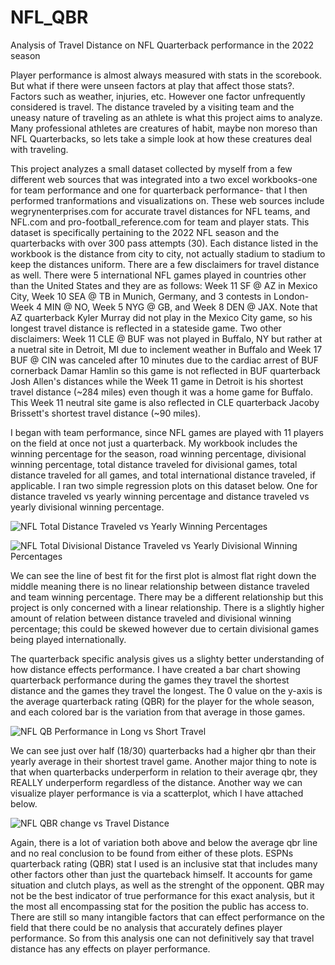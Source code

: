 # NFL_QBR
Analysis of Travel Distance on NFL Quarterback performance in the 2022 season

Player performance is almost always measured with stats in the scorebook. But what if there were unseen factors at play that affect those stats?. Factors such as weather, injuries, etc. However one factor unfrequently considered is travel. The distance traveled by a visiting team and the uneasy nature of traveling as an athlete is what this project aims to analyze. Many professional athletes are creatures of habit, maybe non moreso than NFL Quarterbacks, so lets take a simple look at how these creatures deal with traveling. 

This project analyzes a small dataset collected by myself from a few different web sources that was integrated into a two excel workbooks-one for team performance and one for quarterback performance- that I then performed tranformations and visualizations on. These web sources include wegrynenterprises.com for accurate travel distances for NFL teams, and NFL.com and pro-football_reference.com for team and player stats. This dataset is specifically pertaining to the 2022 NFL season and the quarterbacks with over 300 pass attempts (30). Each distance listed in the workbook is the distance from city to city, not actually stadium to stadium to keep the distances uniform. There are a few disclaimers for travel distance as well. There were 5 international NFL games played in countries other than the United States and they are as follows: Week 11 SF @ AZ in Mexico City, Week 10 SEA @ TB in Munich, Germany, and 3 contests in London- Week 4 MIN @ NO, Week 5 NYG @ GB, and Week 8 DEN @ JAX. Note that AZ quarterback Kyler Murray did not play in the Mexico City game, so his longest travel distance is reflected in a stateside game. Two other disclaimers: Week 11 CLE @ BUF was not played in Buffalo, NY but rather at a nuetral site in Detroit, MI due to inclement weather in Buffalo and Week 17 BUF @ CIN was canceled after 10 minutes due to the cardiac arrest of BUF cornerback Damar Hamlin so this game is not reflected in BUF quarterback Josh Allen's distances while the Week 11 game in Detroit is his shortest travel distance (~284 miles) even though it was a home game for Buffalo. This Week 11 neutral site game is also reflected in CLE quarterback Jacoby Brissett's shortest travel distance (~90 miles). 

I began with team performance, since NFL games are played with 11 players on the field at once not just a quarterback. My workbook includes the winning percentage for the season, road winning percentage, divisional winning percentage, total distance traveled for divisional games, total distance traveled for all games, and total international distance traveled, if applicable. I ran two simple regression plots on this dataset below. One for distance traveled vs yearly winning percentage and distance traveled vs yearly divisional winning percentage.  


![NFL Total Distance Traveled vs Yearly Winning Percentages](https://github.com/user-attachments/assets/1a29596b-6370-4fd1-85ff-57f419dd0770)

![NFL Total Divisional Distance Traveled vs Yearly Divisional Winning Percentages](https://github.com/user-attachments/assets/73eeca5c-91a5-4313-bbbc-4e4e2f1f659f)


We can see the line of best fit for the first plot is almost flat right down the middle meaning there is no linear relationship between distance traveled and team winning percentage. There may be a different relationship but this project is only concerned with a linear relationship. There is a slightly higher amount of relation between distance traveled and divisional winning percentage; this could be skewed however due to certain divisional games being played internationally. 

The quarterback specific analysis gives us a slighty better understanding of how distance effects performance. I have created a bar chart showing quarterback performance during the games they travel the shortest distance and the games they travel the longest. The 0 value on the y-axis is the average quarterback rating (QBR) for the player for the whole season, and each colored bar is the variation from that average in those games. 

![NFL QB Performance in Long vs Short Travel](https://github.com/user-attachments/assets/a8f17774-b2f6-4d5d-97de-2f948243198e)

We can see just over half (18/30) quarterbacks had a higher qbr than their yearly average in their shortest travel game. Another major thing to note is that when quarterbacks underperform in relation to their average qbr, they REALLY underperform regardless of the distance. 
Another way we can visualize player performance is via a scatterplot, which I have attached below. 


![NFL QBR change vs Travel Distance](https://github.com/user-attachments/assets/9c0fc363-124e-4623-8709-9b1b3b3f6504)

Again, there is a lot of variation both above and below the average qbr line and no real conclusion to be found from either of these plots. ESPNs quarterback rating (QBR) stat I used is an inclusive stat that includes many other factors other than just the quarteback himself. It accounts for game situation and clutch plays, as well as the strenght of the opponent. QBR may not be the best indicator of true performance for this exact analysis, but it the most all encompassing stat for the position the public has access to. There are still so many intangible factors that can effect performance on the field that there could be no analysis that accurately defines player performance. So from this analysis one can not definitively say that travel distance has any effects on player performance. 


